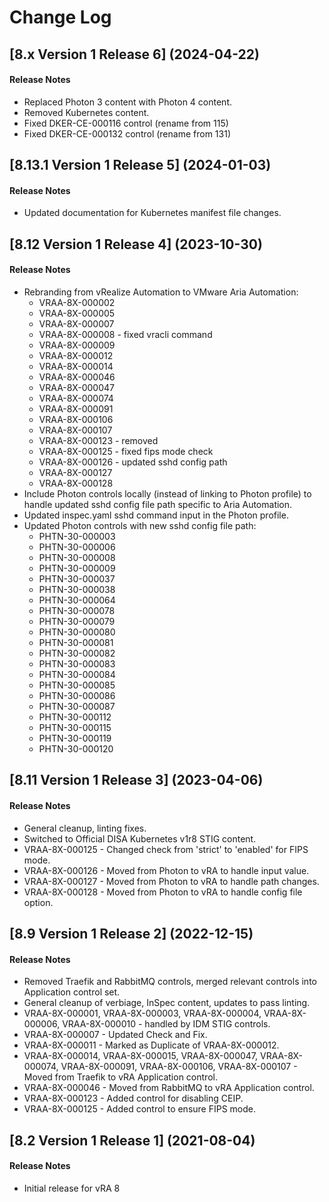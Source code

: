 # Change Log  

## [8.x Version 1 Release 6] (2024-04-22)

#### Release Notes
- Replaced Photon 3 content with Photon 4 content.
- Removed Kubernetes content.
- Fixed DKER-CE-000116 control (rename from 115)
- Fixed DKER-CE-000132 control (rename from 131)

## [8.13.1 Version 1 Release 5] (2024-01-03)

#### Release Notes
- Updated documentation for Kubernetes manifest file changes.

## [8.12 Version 1 Release 4] (2023-10-30)

#### Release Notes
- Rebranding from vRealize Automation to VMware Aria Automation:
  - VRAA-8X-000002
  - VRAA-8X-000005
  - VRAA-8X-000007
  - VRAA-8X-000008 - fixed vracli command
  - VRAA-8X-000009
  - VRAA-8X-000012
  - VRAA-8X-000014
  - VRAA-8X-000046
  - VRAA-8X-000047
  - VRAA-8X-000074
  - VRAA-8X-000091
  - VRAA-8X-000106
  - VRAA-8X-000107
  - VRAA-8X-000123 - removed
  - VRAA-8X-000125 - fixed fips mode check
  - VRAA-8X-000126 - updated sshd config path
  - VRAA-8X-000127
  - VRAA-8X-000128
- Include Photon controls locally (instead of linking to Photon profile) to handle updated sshd config file path specific to Aria Automation.
- Updated inspec.yaml sshd command input in the Photon profile.
- Updated Photon controls with new sshd config file path:
  - PHTN-30-000003
  - PHTN-30-000006
  - PHTN-30-000008
  - PHTN-30-000009
  - PHTN-30-000037
  - PHTN-30-000038
  - PHTN-30-000064
  - PHTN-30-000078
  - PHTN-30-000079
  - PHTN-30-000080
  - PHTN-30-000081
  - PHTN-30-000082
  - PHTN-30-000083
  - PHTN-30-000084
  - PHTN-30-000085
  - PHTN-30-000086
  - PHTN-30-000087
  - PHTN-30-000112
  - PHTN-30-000115
  - PHTN-30-000119
  - PHTN-30-000120

## [8.11 Version 1 Release 3] (2023-04-06)

#### Release Notes
- General cleanup, linting fixes.
- Switched to Official DISA Kubernetes v1r8 STIG content.
- VRAA-8X-000125 - Changed check from 'strict' to 'enabled' for FIPS mode.
- VRAA-8X-000126 - Moved from Photon to vRA to handle input value.
- VRAA-8X-000127 - Moved from Photon to vRA to handle path changes.
- VRAA-8X-000128 - Moved from Photon to vRA to handle config file option.

## [8.9 Version 1 Release 2] (2022-12-15)

#### Release Notes
- Removed Traefik and RabbitMQ controls, merged relevant controls into Application control set.
- General cleanup of verbiage, InSpec content, updates to pass linting.
- VRAA-8X-000001, VRAA-8X-000003, VRAA-8X-000004, VRAA-8X-000006, VRAA-8X-000010 - handled by IDM STIG controls.
- VRAA-8X-000007 - Updated Check and Fix.
- VRAA-8X-000011 - Marked as Duplicate of VRAA-8X-000012.
- VRAA-8X-000014, VRAA-8X-000015, VRAA-8X-000047, VRAA-8X-000074, VRAA-8X-000091, VRAA-8X-000106, VRAA-8X-000107 - Moved from Traefik to vRA Application control.
- VRAA-8X-000046 - Moved from RabbitMQ to vRA Application control.
- VRAA-8X-000123 - Added control for disabling CEIP.
- VRAA-8X-000125 - Added control to ensure FIPS mode.

## [8.2 Version 1 Release 1] (2021-08-04)

#### Release Notes
- Initial release for vRA 8